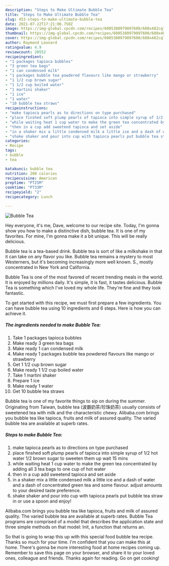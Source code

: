 ```yaml
---
description: "Steps to Make Ultimate Bubble Tea"
title: "Steps to Make Ultimate Bubble Tea"
slug: 453-steps-to-make-ultimate-bubble-tea
date: 2021-07-22T17:21:06.750Z
image: https://img-global.cpcdn.com/recipes/6005380979097600/680x482cq70/bubble-tea-recipe-main-photo.jpg
thumbnail: https://img-global.cpcdn.com/recipes/6005380979097600/680x482cq70/bubble-tea-recipe-main-photo.jpg
cover: https://img-global.cpcdn.com/recipes/6005380979097600/680x482cq70/bubble-tea-recipe-main-photo.jpg
author: Raymond Leonard
ratingvalue: 4.9
reviewcount: 20552
recipeingredient:
- "1 packages tapioca bubbles"
- "3 green tea bags"
- "1 can condensed milk"
- "1 packages bubble tea powdered flavours like mango or strawberry"
- "1 1/2 cup brown sugar"
- "1 1/2 cup boiled water"
- "1 martini shaker"
- "1 ice"
- "1 water"
- "10 bubble tea straws"
recipeinstructions:
- "make tapioca pearls as to directions on type purchased"
- "place finshed soft plump pearls of tapioca into simple syrup of 1/2 hot water 1/2 brown sugar to sweeten them up wait 15 mins"
- "while waiting heat 1 cup water to make the green tea concentrated by adding all 3 tea bags to one cup of hot water"
- "then in a cup add sweetend tapioca and set aside"
- "in a shaker mix a little condensed milk a little ice and a dash of water and a dash of concentrated green tea and some flavour. adjust amounts to your desired taste preference."
- "shake shaker and pour into cup with tapioca pearls put bubble tea straw in or use a spoon and enjoy!"
categories:
- Recipe
tags:
- bubble
- tea

katakunci: bubble tea 
nutrition: 209 calories
recipecuisine: American
preptime: "PT25M"
cooktime: "PT33M"
recipeyield: "2"
recipecategory: Lunch

---
```



![Bubble Tea](https://img-global.cpcdn.com/recipes/6005380979097600/680x482cq70/bubble-tea-recipe-main-photo.jpg)

Hey everyone, it's me, Dave, welcome to our recipe site. Today, I'm gonna show you how to make a distinctive dish, bubble tea. It is one of my favorites. For mine, I'm gonna make it a bit unique. This will be really delicious.

Bubble tea is a tea-based drink. Bubble tea is sort of like a milkshake in that it can take on any flavor you like. Bubble tea remains a mystery to most Westerners, but it&#39;s becoming increasingly more well known. S., mostly concentrated in New York and California.

Bubble Tea is one of the most favored of recent trending meals in the world. It is enjoyed by millions daily. It's simple, it is fast, it tastes delicious. Bubble Tea is something which I've loved my whole life. They're fine and they look fantastic.


To get started with this recipe, we must first prepare a few ingredients. You can have bubble tea using 10 ingredients and 6 steps. Here is how you can achieve it.

<!--inarticleads1-->

##### The ingredients needed to make Bubble Tea:

1. Take 1 packages tapioca bubbles
1. Make ready 3 green tea bags
1. Make ready 1 can condensed milk
1. Make ready 1 packages bubble tea powdered flavours like mango or strawberry
1. Get 1 1/2 cup brown sugar
1. Make ready 1 1/2 cup boiled water
1. Take 1 martini shaker
1. Prepare 1 ice
1. Make ready 1 water
1. Get 10 bubble tea straws


Bubble tea is one of my favorite things to sip on during the summer. Originating from Taiwan, bubble tea (波霸奶茶/珍珠奶茶) usually consists of sweetened tea with milk and the characteristic chewy. Alibaba.com brings you bubble tea like tapioca, fruits and milk of assured quality. The varied bubble tea are available at superb rates. 

<!--inarticleads2-->

##### Steps to make Bubble Tea:

1. make tapioca pearls as to directions on type purchased
1. place finshed soft plump pearls of tapioca into simple syrup of 1/2 hot water 1/2 brown sugar to sweeten them up wait 15 mins
1. while waiting heat 1 cup water to make the green tea concentrated by adding all 3 tea bags to one cup of hot water
1. then in a cup add sweetend tapioca and set aside
1. in a shaker mix a little condensed milk a little ice and a dash of water and a dash of concentrated green tea and some flavour. adjust amounts to your desired taste preference.
1. shake shaker and pour into cup with tapioca pearls put bubble tea straw in or use a spoon and enjoy!


Alibaba.com brings you bubble tea like tapioca, fruits and milk of assured quality. The varied bubble tea are available at superb rates. Bubble Tea programs are comprised of a model that describes the application state and three simple methods on that model: Init, a function that returns an. 

So that is going to wrap this up with this special food bubble tea recipe. Thanks so much for your time. I'm confident that you can make this at home. There's gonna be more interesting food at home recipes coming up. Remember to save this page on your browser, and share it to your loved ones, colleague and friends. Thanks again for reading. Go on get cooking!
